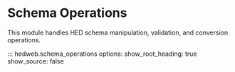 # Schema Operations

This module handles HED schema manipulation, validation, and conversion operations.

::: hedweb.schema_operations
    options:
      show_root_heading: true
      show_source: false
